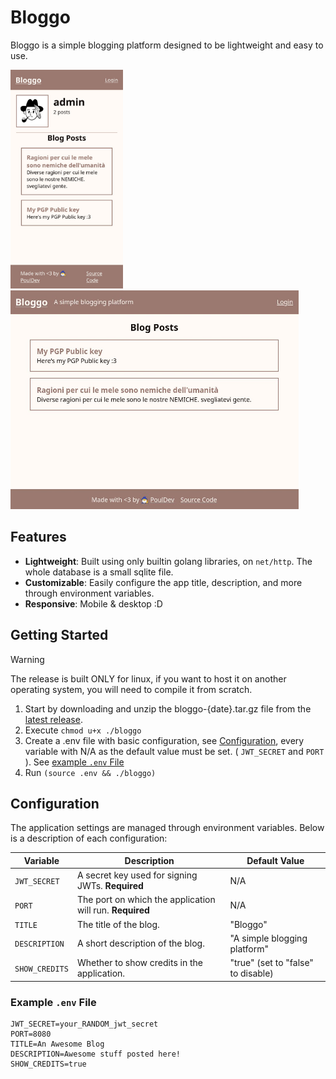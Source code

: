 # Bloggo

Bloggo is a simple blogging platform designed to be lightweight and easy to use.

<img src="./imgs/screenshot-mobile.jpg" height="350"> <img src="./imgs/screenshot-desktop.jpg" height="350">


## Features
- **Lightweight**: Built using only builtin golang libraries, on `net/http`. The whole database is a small sqlite file. 
- **Customizable**: Easily configure the app title, description, and more through environment variables.
- **Responsive**: Mobile & desktop :D

## Getting Started

> [!WARNING]
> The release is built ONLY for linux, if you want to host it on another operating system, you will need to compile it from scratch.

1. Start by downloading and unzip the bloggo-{date}.tar.gz file from the [latest release](https://github.com/PoulDev/Bloggo/releases/latest).
2. Execute `chmod u+x ./bloggo`
3. Create a .env file with basic configuration, see [Configuration](#configuration), every variable with N/A as the default value must be set. ( `JWT_SECRET` and `PORT` ). See [example `.env` File](#example-env-file)
4. Run `(source .env && ./bloggo)`

## Configuration

The application settings are managed through environment variables. Below is a description of each configuration:

| Variable       | Description                                     | Default Value              |
|----------------|-------------------------------------------------|----------------------------|
| `JWT_SECRET`   | A secret key used for signing JWTs. **Required** | N/A                        |
| `PORT`         | The port on which the application will run. **Required** | N/A                        |
| `TITLE`        | The title of the blog.                          | "Bloggo"                   |
| `DESCRIPTION`  | A short description of the blog.                | "A simple blogging platform" |
| `SHOW_CREDITS` | Whether to show credits in the application.     | "true" (set to "false" to disable) |

### Example `.env` File

```plaintext
JWT_SECRET=your_RANDOM_jwt_secret
PORT=8080
TITLE=An Awesome Blog
DESCRIPTION=Awesome stuff posted here!
SHOW_CREDITS=true
```

